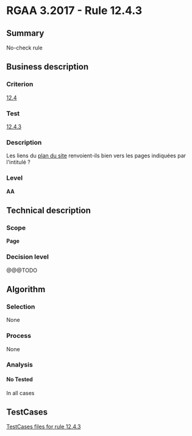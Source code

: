 # RGAA 3.2017 - Rule 12.4.3

## Summary
No-check rule


## Business description

### Criterion
[12.4](http://references.modernisation.gouv.fr/rgaa-accessibilite/criteres.html#crit-12-4)

### Test
[12.4.3](http://references.modernisation.gouv.fr/rgaa-accessibilite/criteres.html#test-12-4-3)

### Description
<div lang="fr">Les liens du <a href="http://references.modernisation.gouv.fr/rgaa-accessibilite/glossaire.html#page-plan-du-site">plan du site</a> renvoient-ils bien vers les pages indiqu&#xE9;es par l'intitul&#xE9;&nbsp;?</div>

### Level
**AA**


## Technical description

### Scope
**Page**

### Decision level
@@@TODO


## Algorithm

### Selection
None

### Process
None

### Analysis

#### No Tested
In all cases


##  TestCases

[TestCases files for rule 12.4.3](https://github.com/Asqatasun/Asqatasun/tree/develop/rules/rules-rgaa3.2017/src/test/resources/testcases/rgaa32017/Rgaa32017Rule120403/)


